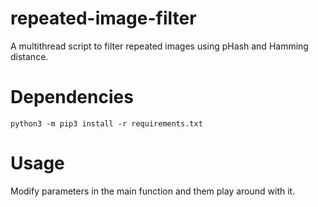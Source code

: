 # repeated-image-filter
A multithread script to filter repeated images using pHash and Hamming distance.

# Dependencies
`python3 -m pip3 install -r requirements.txt`

# Usage
Modify parameters in the main function and them play around with it.

